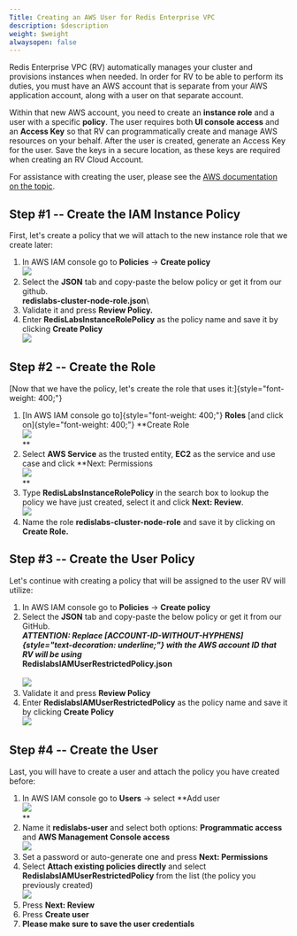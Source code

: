 ```yaml
---
Title: Creating an AWS User for Redis Enterprise VPC
description: $description
weight: $weight
alwaysopen: false
---
```

Redis Enterprise VPC (RV) automatically manages your cluster and
provisions instances when needed. In order for RV to be able to perform
its duties, you must have an AWS account that is separate from your AWS
application account, along with a user on that separate account.

Within that new AWS account, you need to create an **instance role** and
a user with a specific **policy**. The user requires both **UI console
access** and an **Access Key** so that RV can programmatically create
and manage AWS resources on your behalf. After the user is created,
generate an Access Key for the user. Save the keys in a secure location,
as these keys are required when creating an RV Cloud Account.

For assistance with creating the user, please see the [AWS documentation
on the
topic](https://docs.aws.amazon.com/IAM/latest/UserGuide/id_credentials_access-keys.html).

Step \#1 -- Create the IAM Instance Policy
------------------------------------------

First, let's create a policy that we will attach to the new instance
role that we create later:

1.  In AWS IAM console go to **Policies** -\> **Create policy**\
    ![](/images/rv/create_policy-1.png?width=700&height=621)
2.  Select the **JSON** tab and copy-paste the below policy or get it
    from our github.\
    **redislabs-cluster-node-role.json**\
3.  Validate it and press **Review Policy.**
4.  Enter **RedisLabsInstanceRolePolicy** as the policy name and save it
    by clicking **Create Policy\
    ![](/images/rv/review_role_policy.png?width=700&height=270)**

Step \#2 -- Create the Role
---------------------------

[Now that we have the policy, let's create the role that uses
it:]{style="font-weight: 400;"}

1.  [In AWS IAM console go to]{style="font-weight: 400;"} **Roles** [and
    click on]{style="font-weight: 400;"} **Create Role\
    ![](/images/rv/create_role.png?width=700&height=636)\
    **
2.  Select **AWS Service** as the trusted entity, **EC2** as the service
    and use case and click **Next: Permissions\
    ![](/images/rv/select_service.png?width=700&height=625)\
    **
3.  Type **RedisLabsInstanceRolePolicy** in the search box to lookup the
    policy we have just created, select it and click **Next: Review**.\
    ![](/images/rv/attach_policies.png?width=700&height=348)
4.  Name the role **redislabs-cluster-node-role** and save it by
    clicking on **Create Role.**

Step \#3 -- Create the User Policy
----------------------------------

Let's continue with creating a policy that will be assigned to the user
RV will utilize:

1.  In AWS IAM console go to **Policies** -\> **Create policy**
2.  Select the **JSON** tab and copy-paste the below policy or get it
    from our GitHub.\
    ***ATTENTION: Replace
    [ACCOUNT-ID-WITHOUT-HYPHENS]{style="text-decoration: underline;"}
    with the AWS account ID that RV will be using***\
    **RedislabsIAMUserRestrictedPolicy.json**\
    \
    ![](/images/rv/edit_policy.png?width=700&height=214)
3.  Validate it and press **Review Policy**
4.  Enter **RedislabsIAMUserRestrictedPolicy** as the policy name and
    save it by clicking **Create Policy\
    ![](/images/rv/review_user_policy.png?width=700&height=292)**

Step \#4 -- Create the User
---------------------------

Last, you will have to create a user and attach the policy you have
created before:

1.  In AWS IAM console go to **Users** -\> select **Add user\
    ![](/images/rv/add_user.png?width=700&height=751)\
    **
2.  Name it **redislabs-user** and select both options: **Programmatic
    access** and **AWS Management Console access**\
    ![](/images/rv/select_access_type.png?width=700&height=393)
3.  Set a password or auto-generate one and press **Next: Permissions**
4.  Select **Attach existing policies directly** and select
    **RedislabsIAMUserRestrictedPolicy** from the list (the policy you
    previously created)\
    ![](/images/rv/set_permissions.png?width=700&height=477)
5.  Press **Next: Review**
6.  Press **Create user**
7.  **Please make sure to save the user credentials**

